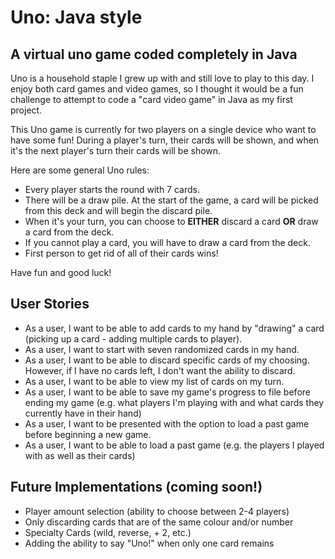 # Uno: Java style

## A virtual uno game coded completely in Java

Uno is a household staple I grew up with and still love to play to this day.
I enjoy both card games and video games, so I thought it would be a fun challenge
to attempt to code a "card video game" in Java as my first project.


This Uno game is currently for two players on a single device who want to have some fun! 
During a player's turn, their cards
will be shown, and when it's the next player's turn their cards will be shown. 


Here are some general Uno rules:
- Every player starts the round with 7 cards.
- There will be a draw pile. At the start of the game, a card will be picked from this
deck and will begin the discard pile.
- When it's your turn, you can choose to **EITHER** discard a card **OR** draw a card from the deck. 
- If you cannot play a card, you will have to draw a card from the deck.
- First person to get rid of all of their cards wins!

Have fun and good luck!

## User Stories
- As a user, I want to be able to add cards to my hand by "drawing" a card (picking up a card - 
adding multiple cards to player).
- As a user, I want to start with seven randomized cards in my hand.
- As a user, I want to be able to discard specific cards of my choosing. However, if I have no cards left, I 
don't want the ability to discard. 
- As a user, I want to be able to view my list of cards on my turn.
- As a user, I want to be able to save my game's progress to file before ending my game (e.g. what players 
I'm playing with and what cards they currently have in their hand)
- As a user, I want to be presented with the option to load a past game before beginning a new game.
- As a user, I want to be able to load a past game (e.g. the players I played with as well as their cards)

## Future Implementations (coming soon!)
- Player amount selection (ability to choose between 2-4 players)
- Only discarding cards that are of the same colour and/or number
- Specialty Cards (wild, reverse, + 2, etc.)
- Adding the ability to say "Uno!" when only one card remains